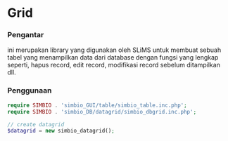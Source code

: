 # Grid
### Pengantar
ini merupakan library yang digunakan oleh SLiMS untuk membuat sebuah tabel yang menampilkan data dari database dengan fungsi yang lengkap seperti, hapus record, edit record, modifikasi record sebelum ditampilkan dll.
### Penggunaan
```php
require SIMBIO . 'simbio_GUI/table/simbio_table.inc.php';
require SIMBIO . 'simbio_DB/datagrid/simbio_dbgrid.inc.php';

// create datagrid
$datagrid = new simbio_datagrid();


```